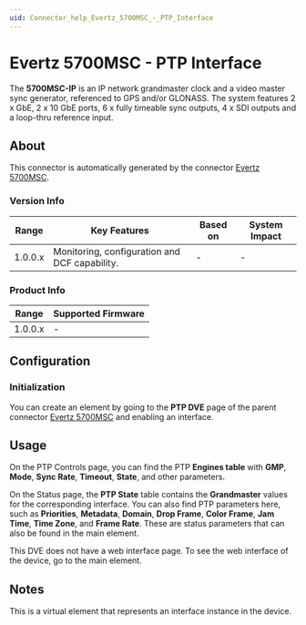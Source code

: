 ```yaml
---
uid: Connector_help_Evertz_5700MSC_-_PTP_Interface
---
```


# Evertz 5700MSC - PTP Interface

The **5700MSC-IP** is an IP network grandmaster clock and a video master sync generator, referenced to GPS and/or GLONASS. The system features 2 x GbE, 2 x 10 GbE ports, 6 x fully timeable sync outputs, 4 x SDI outputs and a loop-thru reference input.

## About

This connector is automatically generated by the connector [Evertz 5700MSC](xref:Connector_help_Evertz_5700MSC).

### Version Info

| Range   | Key Features                                  | Based on | System Impact |
|---------|-----------------------------------------------|----------|---------------|
| 1.0.0.x | Monitoring, configuration and DCF capability. | -        | -             |

### Product Info

| Range     | Supported Firmware     |
|-----------|------------------------|
| 1.0.0.x   | -                      |

## Configuration

### Initialization

You can create an element by going to the **PTP DVE** page of the parent connector [Evertz 5700MSC](xref:Connector_help_Evertz_5700MSC) and enabling an interface.

## Usage

On the PTP Controls page, you can find the PTP **Engines table** with **GMP**, **Mode**, **Sync Rate**, **Timeout**, **State**, and other parameters.

On the Status page, the **PTP State** table contains the **Grandmaster** values for the corresponding interface. You can also find PTP parameters here, such as **Priorities**, **Metadata**, **Domain**, **Drop Frame**, **Color Frame**, **Jam Time**, **Time Zone**, and **Frame Rate**. These are status parameters that can also be found in the main element.

This DVE does not have a web interface page. To see the web interface of the device, go to the main element.

## Notes

This is a virtual element that represents an interface instance in the device.
